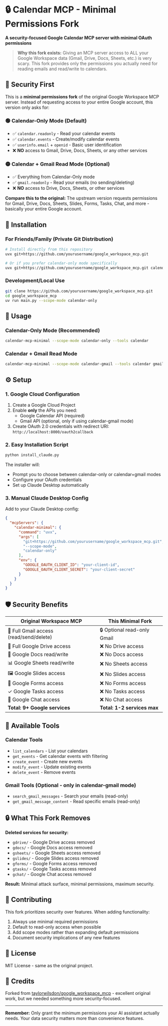 # 🔒 Calendar MCP - Minimal Permissions Fork

**A security-focused Google Calendar MCP server with minimal OAuth permissions**

> **Why this fork exists:** Giving an MCP server access to ALL your Google Workspace data (Gmail, Drive, Docs, Sheets, etc.) is very scary. This fork provides only the permissions you actually need for reading emails and read/write to calendars.

## 🚨 Security First

This is a **minimal permissions fork** of the original Google Workspace MCP server. Instead of requesting access to your entire Google account, this version only asks for:

### 🟢 Calendar-Only Mode (Default)

- ✅ `calendar.readonly` - Read your calendar events
- ✅ `calendar.events` - Create/modify calendar events
- ✅ `userinfo.email` + `openid` - Basic user identification
- ❌ **NO** access to Gmail, Drive, Docs, Sheets, or any other services

### 🟡 Calendar + Gmail Read Mode (Optional)

- ✅ Everything from Calendar-Only mode
- ✅ `gmail.readonly` - Read your emails (no sending/deleting)
- ❌ **NO** access to Drive, Docs, Sheets, or other services

**Compare this to the original:** The upstream version requests permissions for Gmail, Drive, Docs, Sheets, Slides, Forms, Tasks, Chat, and more - basically your entire Google account.

## 🚀 Installation

### For Friends/Family (Private Git Distribution)

```bash
# Install directly from this repository
uvx git+https://github.com/yourusername/google_workspace_mcp.git

# Or if you prefer calendar-only mode specifically
uvx git+https://github.com/yourusername/google_workspace_mcp.git calendar-mcp-minimal --scope-mode calendar-only
```

### Development/Local Use

```bash
git clone https://github.com/yourusername/google_workspace_mcp.git
cd google_workspace_mcp
uv run main.py --scope-mode calendar-only
```

## 🔧 Usage

### Calendar-Only Mode (Recommended)

```bash
calendar-mcp-minimal --scope-mode calendar-only --tools calendar
```

### Calendar + Gmail Read Mode

```bash
calendar-mcp-minimal --scope-mode calendar-gmail --tools calendar gmail
```

## ⚙️ Setup

### 1. Google Cloud Configuration

1. Create a Google Cloud Project
2. Enable **only** the APIs you need:
   - Google Calendar API (required)
   - Gmail API (optional, only if using calendar-gmail mode)
3. Create OAuth 2.0 credentials with redirect URI: `http://localhost:8000/oauth2callback`

### 2. Easy Installation Script

```bash
python install_claude.py
```

The installer will:

- Prompt you to choose between calendar-only or calendar+gmail modes
- Configure your OAuth credentials
- Set up Claude Desktop automatically

### 3. Manual Claude Desktop Config

Add to your Claude Desktop config:

```json
{
  "mcpServers": {
    "calendar-minimal": {
      "command": "uvx",
      "args": [
        "git+https://github.com/yourusername/google_workspace_mcp.git",
        "--scope-mode",
        "calendar-only"
      ],
      "env": {
        "GOOGLE_OAUTH_CLIENT_ID": "your-client-id",
        "GOOGLE_OAUTH_CLIENT_SECRET": "your-client-secret"
      }
    }
  }
}
```

## 🛡️ Security Benefits

| Original Workspace MCP                  | This Minimal Fork           |
| --------------------------------------- | --------------------------- |
| 📧 Full Gmail access (read/send/delete) | 🔒 Optional read-only Gmail |
| 📁 Full Google Drive access             | ❌ No Drive access          |
| 📄 Google Docs read/write               | ❌ No Docs access           |
| 📊 Google Sheets read/write             | ❌ No Sheets access         |
| 🖼️ Google Slides access                 | ❌ No Slides access         |
| 📝 Google Forms access                  | ❌ No Forms access          |
| ✓ Google Tasks access                   | ❌ No Tasks access          |
| 💬 Google Chat access                   | ❌ No Chat access           |
| **Total: 9+ Google services**           | **Total: 1-2 services max** |

## 🎯 Available Tools

### Calendar Tools

- `list_calendars` - List your calendars
- `get_events` - Get calendar events with filtering
- `create_event` - Create new events
- `modify_event` - Update existing events
- `delete_event` - Remove events

### Gmail Tools (Optional - only in calendar-gmail mode)

- `search_gmail_messages` - Search your emails (read-only)
- `get_gmail_message_content` - Read specific emails (read-only)

## 🔒 What This Fork Removes

**Deleted services for security:**

- `gdrive/` - Google Drive access removed
- `gdocs/` - Google Docs access removed
- `gsheets/` - Google Sheets access removed
- `gslides/` - Google Slides access removed
- `gforms/` - Google Forms access removed
- `gtasks/` - Google Tasks access removed
- `gchat/` - Google Chat access removed

**Result:** Minimal attack surface, minimal permissions, maximum security.

## 🤝 Contributing

This fork prioritizes security over features. When adding functionality:

1. Always use minimal required permissions
2. Default to read-only access when possible
3. Add scope modes rather than expanding default permissions
4. Document security implications of any new features

## 📄 License

MIT License - same as the original project.

## 🙏 Credits

Forked from [taylorwilsdon/google_workspace_mcp](https://github.com/taylorwilsdon/google_workspace_mcp) - excellent original work, but we needed something more security-focused.

---

**Remember:** Only grant the minimum permissions your AI assistant actually needs. Your data security matters more than convenience features.

